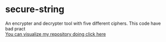 # secure-string
An encrypter and decrypter tool with five different ciphers. This code have bad pract<br>
<a href="https://jugaman.github.io/secure-string/">You can visualize my repository doing click here</a>
